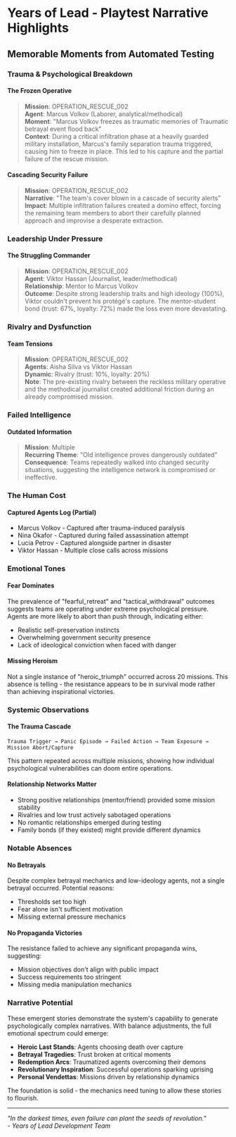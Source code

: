 # Years of Lead - Playtest Narrative Highlights

## Memorable Moments from Automated Testing

### Trauma & Psychological Breakdown

#### The Frozen Operative
> **Mission**: OPERATION_RESCUE_002  
> **Agent**: Marcus Volkov (Laborer, analytical/methodical)  
> **Moment**: "Marcus Volkov freezes as traumatic memories of Traumatic betrayal event flood back"  
> **Context**: During a critical infiltration phase at a heavily guarded military installation, Marcus's family separation trauma triggered, causing him to freeze in place. This led to his capture and the partial failure of the rescue mission.

#### Cascading Security Failure  
> **Mission**: OPERATION_RESCUE_002  
> **Narrative**: "The team's cover blown in a cascade of security alerts"  
> **Impact**: Multiple infiltration failures created a domino effect, forcing the remaining team members to abort their carefully planned approach and improvise a desperate extraction.

### Leadership Under Pressure

#### The Struggling Commander
> **Mission**: OPERATION_RESCUE_002  
> **Agent**: Viktor Hassan (Journalist, leader/methodical)  
> **Relationship**: Mentor to Marcus Volkov  
> **Outcome**: Despite strong leadership traits and high ideology (100%), Viktor couldn't prevent his protégé's capture. The mentor-student bond (trust: 67%, loyalty: 72%) made the loss even more devastating.

### Rivalry and Dysfunction

#### Team Tensions
> **Mission**: OPERATION_RESCUE_002  
> **Agents**: Aisha Silva vs Viktor Hassan  
> **Dynamic**: Rivalry (trust: 10%, loyalty: 20%)  
> **Note**: The pre-existing rivalry between the reckless military operative and the methodical journalist created additional friction during an already compromised mission.

### Failed Intelligence

#### Outdated Information
> **Mission**: Multiple  
> **Recurring Theme**: "Old intelligence proves dangerously outdated"  
> **Consequence**: Teams repeatedly walked into changed security situations, suggesting the intelligence network is compromised or ineffective.

### The Human Cost

#### Captured Agents Log (Partial)
- Marcus Volkov - Captured after trauma-induced paralysis
- Nina Okafor - Captured during failed assassination attempt  
- Lucia Petrov - Captured alongside partner in disaster
- Viktor Hassan - Multiple close calls across missions

### Emotional Tones

#### Fear Dominates
The prevalence of "fearful_retreat" and "tactical_withdrawal" outcomes suggests teams are operating under extreme psychological pressure. Agents are more likely to abort than push through, indicating either:
- Realistic self-preservation instincts
- Overwhelming government security presence
- Lack of ideological conviction when faced with danger

#### Missing Heroism
Not a single instance of "heroic_triumph" occurred across 20 missions. This absence is telling - the resistance appears to be in survival mode rather than achieving inspirational victories.

### Systemic Observations

#### The Trauma Cascade
```
Trauma Trigger → Panic Episode → Failed Action → Team Exposure → Mission Abort/Capture
```
This pattern repeated across multiple missions, showing how individual psychological vulnerabilities can doom entire operations.

#### Relationship Networks Matter
- Strong positive relationships (mentor/friend) provided some mission stability
- Rivalries and low trust actively sabotaged operations
- No romantic relationships emerged during testing
- Family bonds (if they existed) might provide different dynamics

### Notable Absences

#### No Betrayals
Despite complex betrayal mechanics and low-ideology agents, not a single betrayal occurred. Potential reasons:
- Thresholds set too high
- Fear alone isn't sufficient motivation
- Missing external pressure mechanics

#### No Propaganda Victories
The resistance failed to achieve any significant propaganda wins, suggesting:
- Mission objectives don't align with public impact
- Success requirements too stringent
- Missing media manipulation mechanics

### Narrative Potential

These emergent stories demonstrate the system's capability to generate psychologically complex narratives. With balance adjustments, the full emotional spectrum could emerge:

- **Heroic Last Stands**: Agents choosing death over capture
- **Betrayal Tragedies**: Trust broken at critical moments  
- **Redemption Arcs**: Traumatized agents overcoming their demons
- **Revolutionary Inspiration**: Successful operations sparking uprising
- **Personal Vendettas**: Missions driven by relationship dynamics

The foundation is solid - the mechanics need tuning to allow these stories to flourish.

---
*"In the darkest times, even failure can plant the seeds of revolution."*  
*- Years of Lead Development Team*